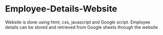# Employee-Details-Website
Website is done using html, css, javascript and Google script. Employee details can be stored and retrieved from Google sheets through the website
